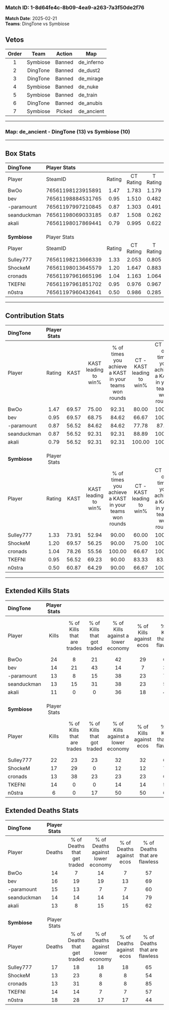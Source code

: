 ### Match ID: 1-8d64fe4c-8b09-4ea9-a263-7a3f50de2f76  
**Match Date**: 2025-02-21  
**Teams**: DingTone vs Symbiose  

## Vetos  

| Order | Team | Action | Map |
| :---: | :--: | :----: | --- |
| 1 | Symbiose | Banned | de_inferno |
| 2 | DingTone | Banned | de_dust2 |
| 3 | DingTone | Banned | de_mirage |
| 4 | Symbiose | Banned | de_nuke |
| 5 | Symbiose | Banned | de_train |
| 6 | DingTone | Banned | de_anubis |
| 7 | Symbiose | Picked | de_ancient |

---  

### **Map**: de_ancient - DingTone (13) vs Symbiose (10)  
---  

## Box Stats  

| **DingTone** | Player Stats      |        |           |          |       |      |       |         |        |      |     |
| :- | :- | :-: | :-: | :-: | :-: | :-: | :-: | :-: | :-: | :-: | :-: |
| Player       | SteamID           | Rating | CT Rating | T Rating | KAST  | ADR  | Kills | Assists | Deaths | K/D  | HS% |
| BwOo         | 76561198123915891 |  1.47  |   1.783   |  1.179   | 69.57 | 95.6 |  24   |    4    |   14   | 1.71 | 37  |
| bev          | 76561198884531765 |  0.95  |   1.510   |  0.482   | 69.57 | 64.7 |  14   |    4    |   16   | 0.88 | 57  |
| -paramount   | 76561197997210845 |  0.87  |   1.303   |  0.491   | 56.52 | 74.8 |  13   |    3    |   15   | 0.87 | 15  |
| seanduckman  | 76561198069033185 |  0.87  |   1.508   |  0.262   | 56.52 | 61.5 |  13   |    7    |   14   | 0.93 | 30  |
| akali        | 76561198017869441 |  0.79  |   0.995   |  0.622   | 56.52 | 60.6 |  11   |    3    |   13   | 0.85 | 45  |
|              |                   |        |           |          |       |      |       |         |        |      |     |
|              |                   |        |           |          |       |      |       |         |        |      |     |
|              |                   |        |           |          |       |      |       |         |        |      |     |
| **Symbiose** | Player Stats      |        |           |          |       |      |       |         |        |      |     |
| Player       | SteamID           | Rating | CT Rating | T Rating | KAST  | ADR  | Kills | Assists | Deaths | K/D  | HS% |
| Sulley777    | 76561198213666339 |  1.33  |   2.053   |  0.805   | 73.91 | 89.3 |  22   |    3    |   17   | 1.29 | 45  |
| ShockeM      | 76561198013645579 |  1.20  |   1.647   |  0.883   | 69.57 | 88.2 |  17   |    3    |   13   | 1.31 | 76  |
| cronads      | 76561197961665196 |  1.04  |   1.163   |  1.064   | 78.26 | 61.1 |  13   |    6    |   13   | 1.00 | 38  |
| TKEFNI       | 76561197961851702 |  0.95  |   0.976   |  0.967   | 56.52 | 76.9 |  14   |    6    |   14   | 1.00 | 64  |
| n0stra       | 76561197960432641 |  0.50  |   0.986   |  0.285   | 60.87 | 52.7 |   6   |    5    |   18   | 0.33 | 33  |
---  

## Contribution Stats  

| **DingTone** | Player Stats |       |                      |                                                        |                           |                                                             |                          |                                                            |
| :- | :-: | :-: | :-: | :-: | :-: | :-: | :-: | :-: |
| Player       |    Rating    | KAST  | KAST leading to win% | % of times you achieve a KAST in your teams won rounds | CT - KAST leading to win% | CT - % of times you achieve a KAST in your teams won rounds | T - KAST leading to win% | T - % of times you achieve a KAST in your teams won rounds |
| BwOo         |     1.47     | 69.57 |        75.00         |                         92.31                          |           80.00           |                           100.00                            |          66.67           |                           80.00                            |
| bev          |     0.95     | 69.57 |        68.75         |                         84.62                          |           66.67           |                           100.00                            |          75.00           |                           60.00                            |
| -paramount   |     0.87     | 56.52 |        84.62         |                         84.62                          |           77.78           |                            87.50                            |          100.00          |                           80.00                            |
| seanduckman  |     0.87     | 56.52 |        92.31         |                         92.31                          |           88.89           |                           100.00                            |          100.00          |                           80.00                            |
| akali        |     0.79     | 56.52 |        92.31         |                         92.31                          |          100.00           |                           100.00                            |          80.00           |                           80.00                            |
|              |              |       |                      |                                                        |                           |                                                             |                          |                                                            |
|              |              |       |                      |                                                        |                           |                                                             |                          |                                                            |
|              |              |       |                      |                                                        |                           |                                                             |                          |                                                            |
| **Symbiose** | Player Stats |       |                      |                                                        |                           |                                                             |                          |                                                            |
| Player       |    Rating    | KAST  | KAST leading to win% | % of times you achieve a KAST in your teams won rounds | CT - KAST leading to win% | CT - % of times you achieve a KAST in your teams won rounds | T - KAST leading to win% | T - % of times you achieve a KAST in your teams won rounds |
| Sulley777    |     1.33     | 73.91 |        52.94         |                         90.00                          |           60.00           |                           100.00                            |          42.86           |                           75.00                            |
| ShockeM      |     1.20     | 69.57 |        56.25         |                         90.00                          |           75.00           |                           100.00                            |          37.50           |                           75.00                            |
| cronads      |     1.04     | 78.26 |        55.56         |                         100.00                         |           66.67           |                           100.00                            |          44.44           |                           100.00                           |
| TKEFNI       |     0.95     | 56.52 |        69.23         |                         90.00                          |           83.33           |                            83.33                            |          57.14           |                           100.00                           |
| n0stra       |     0.50     | 60.87 |        64.29         |                         90.00                          |           66.67           |                           100.00                            |          60.00           |                           75.00                            |
---  

## Extended Kills Stats  

| **DingTone** | Player Stats |                            |                            |                                    |                         |                              |                                 |                                       |                    |           |
| :- | :-: | :-: | :-: | :-: | :-: | :-: | :-: | :-: | :-: | :-: |
| Player       |    Kills     | % of Kills that are trades | % of Kills that got traded | % of Kills against a lower economy | % of Kills against ecos | % of Kills that are flawless | % of Kills that are close duels | % of Kills that are assisted by flash | Pistol Round Kills | AWP Kills |
| BwOo         |      24      |             8              |             21             |                 42                 |           29            |              63              |               13                |                   4                   |         0          |     0     |
| bev          |      14      |             21             |             43             |                 14                 |            7            |              36              |                0                |                   0                   |         1          |     0     |
| -paramount   |      13      |             8              |             15             |                 38                 |           23            |              77              |               15                |                   0                   |         0          |     5     |
| seanduckman  |      13      |             15             |             31             |                 38                 |           23            |              54              |               31                |                   0                   |         0          |     0     |
| akali        |      11      |             0              |             0              |                 36                 |           18            |              45              |               18                |                  18                   |         0          |     0     |
|              |              |                            |                            |                                    |                         |                              |                                 |                                       |                    |           |
|              |              |                            |                            |                                    |                         |                              |                                 |                                       |                    |           |
|              |              |                            |                            |                                    |                         |                              |                                 |                                       |                    |           |
| **Symbiose** | Player Stats |                            |                            |                                    |                         |                              |                                 |                                       |                    |           |
| Player       |    Kills     | % of Kills that are trades | % of Kills that got traded | % of Kills against a lower economy | % of Kills against ecos | % of Kills that are flawless | % of Kills that are close duels | % of Kills that are assisted by flash | Pistol Round Kills | AWP Kills |
| Sulley777    |      22      |             23             |             23             |                 32                 |           32            |              68              |                5                |                   0                   |         2          |     0     |
| ShockeM      |      17      |             29             |             0              |                 12                 |           12            |              71              |                6                |                   6                   |         4          |     0     |
| cronads      |      13      |             38             |             23             |                 23                 |           23            |              62              |                8                |                   8                   |         1          |     0     |
| TKEFNI       |      14      |             0              |             0              |                 14                 |           14            |              57              |                7                |                   0                   |         3          |     3     |
| n0stra       |      6       |             0              |             17             |                 50                 |           50            |              67              |               17                |                  17                   |         0          |     1     |
## Extended Deaths Stats  

| **DingTone** | Player Stats |                             |                                   |                          |                               |                            |                           |               |
| :- | :-: | :-: | :-: | :-: | :-: | :-: | :-: | :-: |
| Player       |    Deaths    | % of Deaths that get traded | % of Deaths against lower economy | % of Deaths against ecos | % of Deaths that are flawless | % of Deaths that are close | % of Deaths while blinded | Deaths to AWP |
| BwOo         |      14      |              7              |                14                 |            7             |              57               |             0              |             7             |       1       |
| bev          |      16      |             19              |                19                 |            13            |              69               |             13             |             0             |       1       |
| -paramount   |      15      |             13              |                 7                 |            7             |              60               |             0              |             0             |       0       |
| seanduckman  |      14      |             14              |                14                 |            14            |              79               |             7              |             0             |       1       |
| akali        |      13      |              8              |                15                 |            15            |              62               |             15             |            15             |       1       |
|              |              |                             |                                   |                          |                               |                            |                           |               |
|              |              |                             |                                   |                          |                               |                            |                           |               |
|              |              |                             |                                   |                          |                               |                            |                           |               |
| **Symbiose** | Player Stats |                             |                                   |                          |                               |                            |                           |               |
| Player       |    Deaths    | % of Deaths that get traded | % of Deaths against lower economy | % of Deaths against ecos | % of Deaths that are flawless | % of Deaths that are close | % of Deaths while blinded | Deaths to AWP |
| Sulley777    |      17      |             18              |                18                 |            18            |              65               |             0              |            12             |       1       |
| ShockeM      |      13      |             23              |                 8                 |            8             |              54               |             31             |             8             |       1       |
| cronads      |      13      |             31              |                 8                 |            8             |              85               |             15             |             0             |       2       |
| TKEFNI       |      14      |             14              |                 7                 |            7             |              57               |             14             |             0             |       0       |
| n0stra       |      18      |             28              |                17                 |            17            |              44               |             17             |             0             |       1       |
